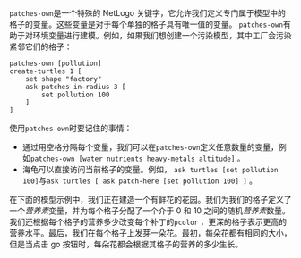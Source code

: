 ﻿`patches-own`是一个特殊的 NetLogo 关键字，它允许我们定义专门属于模型中的格子的变量。这些变量是对于每个单独的格子具有唯一值的变量。 `patches-own`有助于对环境变量进行建模。例如，如果我们想创建一个污染模型，其中工厂会污染紧邻它们的格子：



```
patches-own [pollution]
create-turtles 1 [
	set shape "factory"
	ask patches in-radius 3 [
		set pollution 100
	]
]
```


使用`patches-own`时要记住的事情：

- 通过用空格分隔每个变量，我们可以在`patches-own`定义任意数量的变量，例如`patches-own [water nutrients heavy-metals altitude]` 。
- 海龟可以直接访问当前格子的变量。例如， `ask turtles [set pollution 100]`与`ask turtles [ ask patch-here [set pollution 100] ]` 。


在下面的模型示例中，我们正在建造一个有鲜花的花园。我们为我们的格子定义了一个*营养素*变量，并为每个格子分配了一个介于 0 和 10 之间的随机*营养素*数量。我们还根据每个格子的营养多少改变每个补丁的`pcolor` ，更深的格子表示更高的营养水平。最后，我们在每个格子上发芽一朵花。最初，每朵花都有相同的大小，但是当点击 go 按钮时，每朵花都会根据其格子的营养的多少生长。
